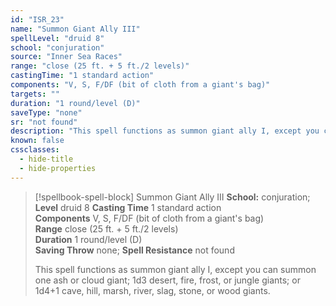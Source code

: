 ```yaml
---
id: "ISR_23"
name: "Summon Giant Ally III"
spellLevel: "druid 8"
school: "conjuration"
source: "Inner Sea Races"
range: "close (25 ft. + 5 ft./2 levels)"
castingTime: "1 standard action"
components: "V, S, F/DF (bit of cloth from a giant's bag)"
targets: ""
duration: "1 round/level (D)"
saveType: "none"
sr: "not found"
description: "This spell functions as summon giant ally I, except you can summon one ash or cloud giant; 1d3 desert, fire, frost, or jungle giants; or 1d4+1 cave, hill, marsh, river, slag, stone, or wood giants."
known: false
cssclasses:
  - hide-title
  - hide-properties
---
```


> [!spellbook-spell-block] Summon Giant Ally III
> **School:** conjuration; **Level** druid 8
> **Casting Time** 1 standard action  
> **Components** V, S, F/DF (bit of cloth from a giant's bag)  
> **Range** close (25 ft. + 5 ft./2 levels)  
> **Duration** 1 round/level (D)  
> **Saving Throw** none; **Spell Resistance** not found
> 
> This spell functions as summon giant ally I, except you can summon one ash or cloud giant; 1d3 desert, fire, frost, or jungle giants; or 1d4+1 cave, hill, marsh, river, slag, stone, or wood giants.